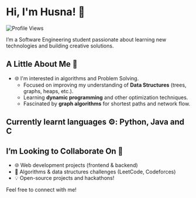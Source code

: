 # Hi, I'm Husna! 👋  
![Profile Views](https://komarev.com/ghpvc/?username=Husna&color=green)

I’m a Software Engineering student passionate about learning new technologies and building creative solutions.  

## A Little About Me 🌱  
- 🌐 I'm interested in algorithms and Problem Solving.
   - Focused on improving my understanding of **Data Structures** (trees, graphs, heaps, etc.).  
   - Learning **dynamic programming** and other optimization techniques.  
   - Fascinated by **graph algorithms** for shortest paths and network flow.

##  Currently learnt languages ⚙️: Python, Java and C

## I’m Looking to Collaborate On 🤝  
- 🌐 Web development projects (frontend & backend)
- 🧠 Algorithms & data structures challenges (LeetCode, Codeforces)
- 💡 Open-source projects and hackathons!  

Feel free to connect with me!


